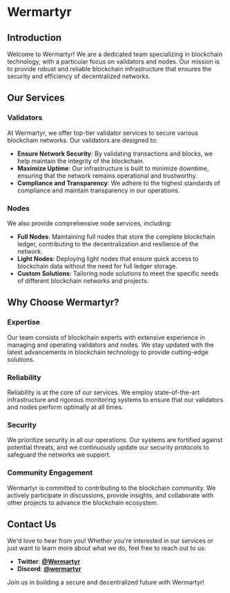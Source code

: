 # Wermartyr

## Introduction

Welcome to Wermartyr! We are a dedicated team specializing in blockchain technology, with a particular focus on validators and nodes. Our mission is to provide robust and reliable blockchain infrastructure that ensures the security and efficiency of decentralized networks.

## Our Services

### Validators

At Wermartyr, we offer top-tier validator services to secure various blockchain networks. Our validators are designed to:
- **Ensure Network Security**: By validating transactions and blocks, we help maintain the integrity of the blockchain.
- **Maximize Uptime**: Our infrastructure is built to minimize downtime, ensuring that the network remains operational and trustworthy.
- **Compliance and Transparency**: We adhere to the highest standards of compliance and maintain transparency in our operations.

### Nodes

We also provide comprehensive node services, including:
- **Full Nodes**: Maintaining full nodes that store the complete blockchain ledger, contributing to the decentralization and resilience of the network.
- **Light Nodes**: Deploying light nodes that ensure quick access to blockchain data without the need for full ledger storage.
- **Custom Solutions**: Tailoring node solutions to meet the specific needs of different blockchain networks and projects.

## Why Choose Wermartyr?

### Expertise

Our team consists of blockchain experts with extensive experience in managing and operating validators and nodes. We stay updated with the latest advancements in blockchain technology to provide cutting-edge solutions.

### Reliability

Reliability is at the core of our services. We employ state-of-the-art infrastructure and rigorous monitoring systems to ensure that our validators and nodes perform optimally at all times.

### Security

We prioritize security in all our operations. Our systems are fortified against potential threats, and we continuously update our security protocols to safeguard the networks we support.

### Community Engagement

Wermartyr is committed to contributing to the blockchain community. We actively participate in discussions, provide insights, and collaborate with other projects to advance the blockchain ecosystem.

## Contact Us

We'd love to hear from you! Whether you're interested in our services or just want to learn more about what we do, feel free to reach out to us:

- **Twitter**: **[@Wermartyr](https://x.com/Wermartyr)**
- **Discord**: **[@wermartyr](https://discordapp.com/users/846596268556943393)**

Join us in building a secure and decentralized future with Wermartyr!
